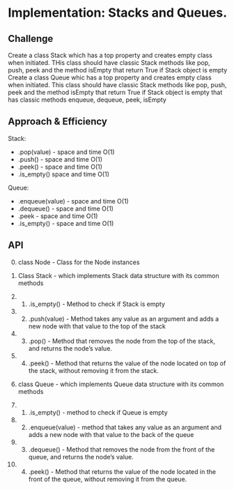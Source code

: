 # Implementation: Stacks and Queues.

## Challenge
Create a class Stack which has a top property and creates empty class when initiated.
THis class should have classic Stack methods like pop, push, peek and the method isEmpty that return True if Stack object is empty
Create a class Queue whic has a top property and creates empty class when initiated.
This class should have classic Stack methods like pop, push, peek and the method isEmpty that return True if Stack object is empty that has classic methods enqueue, dequeue, peek, isEmpty


## Approach & Efficiency
Stack:
*   .pop(value) - space and time O(1)
*   .push() - space and time O(1)
*   .peek() -  space and time O(1)
*   .is_empty()  space and time O(1)

Queue:
*   .enqueue(value) - space and time O(1)
*   .dequeue() - space and time O(1)
*   .peek - space and time O(1)
*   .is_empty() - space and time O(1)

## API

0. class Node - Class for the Node instances
1. Class Stack - which implements Stack data structure with its common methods
1. 1. .is_empty() - Method to check if Stack is empty
1. 2. .push(value) - Method takes any value as an argument and adds a new node with that value to the top of the stack
1. 3. .pop() - Method that removes the node from the top of the stack, and returns the node’s value.
1. 4. .peek() - Method that returns the value of the node located on top of the stack, without removing it from the stack.

2. class Queue - which implements Queue data structure with its common methods
2. 1. .is_empty() - method to check if Queue is empty
2. 2. .enqueue(value) - method that takes any value as an argument and adds a new node with that value to the back of the queue
2. 3. .dequeue() - Method that removes the node from the front of the queue, and returns the node’s value.
2. 4. .peek() - Method that returns the value of the node located in the front of the queue, without removing it from the queue.
